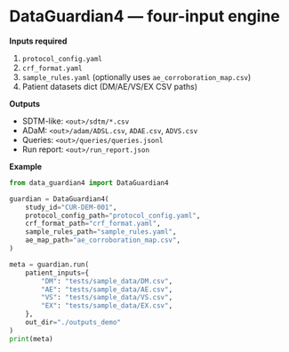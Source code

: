 
# DataGuardian4 — four-input engine

**Inputs required**
1. `protocol_config.yaml`
2. `crf_format.yaml`
3. `sample_rules.yaml` (optionally uses `ae_corroboration_map.csv`)
4. Patient datasets dict (DM/AE/VS/EX CSV paths)

**Outputs**
- SDTM-like: `<out>/sdtm/*.csv`
- ADaM: `<out>/adam/ADSL.csv`, `ADAE.csv`, `ADVS.csv`
- Queries: `<out>/queries/queries.jsonl`
- Run report: `<out>/run_report.json`

**Example**
```python
from data_guardian4 import DataGuardian4

guardian = DataGuardian4(
    study_id="CUR-DEM-001",
    protocol_config_path="protocol_config.yaml",
    crf_format_path="crf_format.yaml",
    sample_rules_path="sample_rules.yaml",
    ae_map_path="ae_corroboration_map.csv",
)

meta = guardian.run(
    patient_inputs={
        "DM": "tests/sample_data/DM.csv",
        "AE": "tests/sample_data/AE.csv",
        "VS": "tests/sample_data/VS.csv",
        "EX": "tests/sample_data/EX.csv",
    },
    out_dir="./outputs_demo"
)
print(meta)
```
